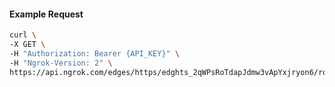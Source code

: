 <!-- Code generated for API Clients. DO NOT EDIT. -->

#### Example Request

```bash
curl \
-X GET \
-H "Authorization: Bearer {API_KEY}" \
-H "Ngrok-Version: 2" \
https://api.ngrok.com/edges/https/edghts_2qWPsRoTdapJdmw3vApYxjryon6/routes/edghtsrt_2qWPsRDuQZRFSS0l4sWSJ1VVha7/oauth
```
